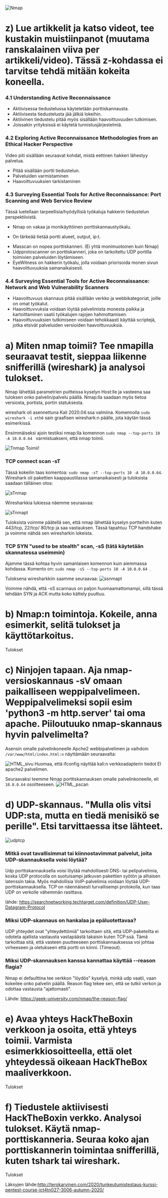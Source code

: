 ![Nmap](https://startpage.com/av/proxy-image?piurl=https%3A%2F%2Fi0.wp.com%2Fgbhackers.com%2Fwp-content%2Fuploads%2F2017%2F06%2Ftop.ten_.tools_.nmap_-768x432.png%3Ffit%3D696%252C392%26ssl%3D1&sp=1605828795T47d46f8ef50dd533f469d2967642af94b55c110a8edd2d7b1bde26ab1438cd87)
# z) Lue artikkelit ja katso videot, tee kustakin muistiinpanot (muutama ranskalainen viiva per artikkeli/video). Tässä z-kohdassa ei tarvitse tehdä mitään kokeita koneella. #

### 4.1 Understanding Active Reconnaissance ###

* Aktiivisessa tiedustelussa käytetetään porttiskannausta. 
* Aktiivisesta tiedustelusta jää jälkiä lokeihin.
* Aktiivinen tiedustelu pitää myös sisällään haavoittuvuuden tutkimisen.
* Joissakin yrityksissä ei käytetä tunnistusjärjestelmiä.

### 4.2 Exploring Active Reconnaissance Methodologies from an Ethical Hacker Perspective ###
Video piti sisällään seuraavat kohdat, mistä eettinen hakkeri lähestyy palvelua.

* Pitää sisällään portti tiedustelun.
* Palveluiden varmistaminen
* Haavoittuvuuksien tarkistaminen

### 4.3 Surveying Essential Tools for Active Reconnaissance: Port Scanning and Web Service Review ###
Tässä luetellaan tarpeellisia/hyödyllisiä työkaluja hakkerin tiedustelun perspektiivistä.

* Nmap on vakaa ja monikäyttöinen porttiskannaustyökalu.
- On tärkeää tietää portti alueet, output, ip:t.
* Masscan on nopea porttiskanneri. (Ei yhtä monimuotoinen kuin Nmap)
* Udpprotoscanner on porttiskanneri, joka on tarkoitettu UDP portilla toimivien palveluiden löytämiseen.
* EyeWitness on hakkerin työkalu, jolla voidaan priorisoida monen sivun haavoittuvuuksia samanaikaisesti.

### 4.4 Surveying Essential Tools for Active Reconnaissance: Network and Web Vulnerability Scanners ###

* Haavoittuvuus skannaus pitää sisällään verkko ja webbikategoriat, joille on omat työkalut.
* Haavoittuvvuksia voidaan löytää palvelimista monesta paikka ja kartoittaminen vaatii työkalujen rajojen hahmottamisen.
* Haavoittuvuuksien tutkimiseen voidaan tehokkaasti käyttää scriptejä, jotka etsivät palveluiden versioiden haavoittuvuuksia.


# a) Miten nmap toimii? Tee nmapilla seuraavat testit, sieppaa liikenne snifferillä (wireshark) ja analysoi tulokset. #


Nmap lähettää parametrien puitteissa kyselyn Host:lle ja vasteena saa tuloksen onko palvelin/palvelu päällä. Nmap:lla saadaan myös tietoa versiosta, portista, portin statuksesta.

wireshark oli asennettuna Kali 2020.04:ssa valmiina. Komennolla ``` sudo wireshark -i eth0 ``` sain graafisen wireshark:n päälle, jota käytän tässä esimerkissä.

Ensimmäiseksi ajoin testiksi nmap:lla komennon ``` sudo nmap --top-ports 10 -A 10.0.0.64  ``` varmistuakseni, että nmap toimii.

![Tnmap](https://raw.githubusercontent.com/samuli-salonen/-Tunkeutumistestaus-ict4tn027-3006-ti-2020s/main/h3/tnmap.png)
Toimii!

### TCP connect scan -sT ###

Tässä kokeilin taas komentoa: ``` sudo nmap -sT --top-ports 10 -A 10.0.0.64 ```. Wireshark oli pakettien kaappaustilassa samanaikaisesti ja tuloksista saadaan tälläinen otos:

![sTnmap](https://raw.githubusercontent.com/samuli-salonen/-Tunkeutumistestaus-ict4tn027-3006-ti-2020s/main/h3/stscan.png)


Wiresharkkia lukiessa näemme seuraavaa:

![sTnmapt](https://raw.githubusercontent.com/samuli-salonen/-Tunkeutumistestaus-ict4tn027-3006-ti-2020s/main/h3/sttulokset.png)

Tuloksista voimme päätellä sen, että nmap lähettää kyselyn portteihin kuten 443/tcp, 22/tcp/ 80/tcp ja saa vastauksen. Tässä tapahtuu TCP handshake ja voimme nähdä sen wiresharkin lokeista.

### TCP SYN "used to be stealth" scan, -sS (tätä käytetään skannatessa useimmin)  ###

Ajamme tässä kohtaa hyvin samanlaisen komennon kuin aiemmassa kohdassa. Komento on: ``` sudo nmap -sS --top-ports 10 -A 10.0.0.64  ```.

Tuloksena wiresharkkiin saamme seuraavaa:
![ssnmapt](https://raw.githubusercontent.com/samuli-salonen/-Tunkeutumistestaus-ict4tn027-3006-ti-2020s/main/h3/sstulokset.png)

Voimme nähdä, että -sS scannaus on paljon huomaamattomampi, sillä tässä tehdään SYN ja ACK mutta koko kättely puuttuu. 

# b) Nmap:n toimintoja. Kokeile, anna esimerkit, selitä tulokset ja käyttötarkoitus. #

Tulokset

# c) Ninjojen tapaan. Aja nmap-versioskannaus -sV omaan paikalliseen weppipalvelimeen. Weppipalvelimeksi sopii esim 'python3 -m http.server' tai oma apache. Piiloutuuko nmap-skannaus hyvin palvelimelta? #

Asensin omalle palvelinkoneelle Apche2 webbipalvelimen ja vaihdoin ``` /var/www/html/index.html:n ``` näyttämään seuraavalta:

![HTML_sivu](https://raw.githubusercontent.com/samuli-salonen/-Tunkeutumistestaus-ict4tn027-3006-ti-2020s/main/h3/http_kali.png)
Huomaa, että ifconfig näyttää kali:n verkkoadapterin tiedot EI apache2 palvelimen.

Seuraavaksi teemme Nmap porttiskannauksen omalle palvelinkoneelle, eli ``` 10.0.0.64 ``` osoitteeseen.
![HTML_pscan](https://raw.githubusercontent.com/samuli-salonen/-Tunkeutumistestaus-ict4tn027-3006-ti-2020s/main/h3/http_pscan.png)


# d) UDP-skannaus. "Mulla olis vitsi UDP:sta, mutta en tiedä menisikö se perille". Etsi tarvittaessa itse lähteet. #

![udptcp](https://raw.githubusercontent.com/samuli-salonen/-Tunkeutumistestaus-ict4tn027-3006-ti-2020s/main/h3/udp-tcp.jpg)

### Mitkä ovat tavallisimmat tai kiinnostavimmat palvelut, joita UDP-skannauksella voisi löytää? ###

Udp porttiskannauksella voisi löytää mahdollisesti DNS- tai pelipalvelimia, koska UDP protocolla on suotuisampi jatkuvan pakettien syötön ja alhaisen latenssin takia. Myös mahdollisia VoIP-palvelimia voidaan löytää UDP-porttiskannauksella. TCP on näennäisesti turvallisempi protokolla, kun taas UDP on verkolle vähemmän rasittava.

lähde: https://searchnetworking.techtarget.com/definition/UDP-User-Datagram-Protocol

### Miksi UDP-skannaus on hankalaa ja epäluotettavaa? ###

UDP yhteydet ovat "yhteydettömiä" tarkoittaen sitä, että UDP-paketeilta ei odoteta ajallista vastausta vastapäästä takaisin kuten TCP:ssä. Tämä tarkoittaa sitä, että vasteen puutteeseen porttiskannauksessa voi johtaa virheeseen ja oletukseen että portti on kiinni. (Timeout).

### Miksi UDP-skannauksen kanssa kannattaa käyttää --reason flagia? ###

Nmap ei defaulttina tee verkkon "löydös" kyselyä, minkä udp vaatii, vaan kokeilee onko palvelin päällä. Reason flag tekee sen, että se tutkii verkon ja odottaa vastausta "ajattomasti".

Lähde: https://geek-university.com/nmap/the-reason-flag/

# e) Avaa yhteys HackTheBoxin verkkoon ja osoita, että yhteys toimii. Varmista esimerkkiosoitteella, että olet yhteydessä oikeaan HackTheBox maaliverkkoon. #

Tulokset

# f) Tiedustele aktiivisesti HackTheBoxin verkko. Analysoi tulokset. Käytä nmap-porttiskanneria. Seuraa koko ajan porttiskannerin toimintaa snifferillä, kuten tshark tai wireshark. #

Tulokset


Läksyjen lähde:http://terokarvinen.com/2020/tunkeutumistestaus-kurssi-pentest-course-ict4tn027-3006-autumn-2020/
